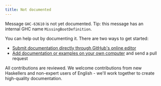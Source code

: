 ```yaml
---
title: Not documented
---
```


Message `GHC-63610` is not yet documented.
Tip: this message has an internal GHC name `MissingBootDefinition`.

You can help out by documenting it. There are two ways to get started:
* [Submit documentation directly through GitHub's online editor](https://github.com/haskellfoundation/error-message-index/new/main/message-index/messages/GHC-0048/\?filename\=index.md\&value\=---%0Atitle%3A%20SHORT%20TITLE%0Asummary%3A%20ONE%20SENTENCE%20SUMMARY%0Aintroduced%3A%209.6.1%0Aseverity%3A%20CHOOSE%20ONE%3A%20warning%20error%0A---%0A%0APlease%20describe%20the%20meaning%20of%20the%20error%20here%2C%20formatted%20in%20Markdown.)
* [Add documentation or examples on your own computer](https://github.com/haskellfoundation/error-message-index/blob/main/CONTRIBUTING.md) and send a pull request

All contributions are reviewed. We welcome contributions from new Haskellers and non-expert users of English - we'll work together to create high-quality documentation.
